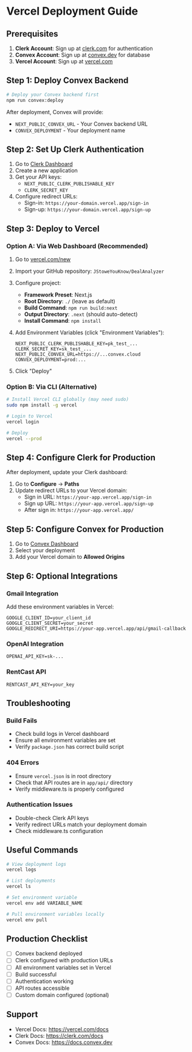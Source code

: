 # Vercel Deployment Guide

## Prerequisites

1. **Clerk Account**: Sign up at [clerk.com](https://clerk.com) for authentication
2. **Convex Account**: Sign up at [convex.dev](https://convex.dev) for database
3. **Vercel Account**: Sign up at [vercel.com](https://vercel.com)

## Step 1: Deploy Convex Backend

```bash
# Deploy your Convex backend first
npm run convex:deploy
```

After deployment, Convex will provide:
- `NEXT_PUBLIC_CONVEX_URL` - Your Convex backend URL
- `CONVEX_DEPLOYMENT` - Your deployment name

## Step 2: Set Up Clerk Authentication

1. Go to [Clerk Dashboard](https://dashboard.clerk.com)
2. Create a new application
3. Get your API keys:
   - `NEXT_PUBLIC_CLERK_PUBLISHABLE_KEY`
   - `CLERK_SECRET_KEY`
4. Configure redirect URLs:
   - Sign-in: `https://your-domain.vercel.app/sign-in`
   - Sign-up: `https://your-domain.vercel.app/sign-up`

## Step 3: Deploy to Vercel

### Option A: Via Web Dashboard (Recommended)

1. Go to [vercel.com/new](https://vercel.com/new)
2. Import your GitHub repository: `JStoweYouKnow/DealAnalyzer`
3. Configure project:
   - **Framework Preset**: Next.js
   - **Root Directory**: `./` (leave as default)
   - **Build Command**: `npm run build:next`
   - **Output Directory**: `.next` (should auto-detect)
   - **Install Command**: `npm install`

4. Add Environment Variables (click "Environment Variables"):
   ```
   NEXT_PUBLIC_CLERK_PUBLISHABLE_KEY=pk_test_...
   CLERK_SECRET_KEY=sk_test_...
   NEXT_PUBLIC_CONVEX_URL=https://...convex.cloud
   CONVEX_DEPLOYMENT=prod:...
   ```

5. Click "Deploy"

### Option B: Via CLI (Alternative)

```bash
# Install Vercel CLI globally (may need sudo)
sudo npm install -g vercel

# Login to Vercel
vercel login

# Deploy
vercel --prod
```

## Step 4: Configure Clerk for Production

After deployment, update your Clerk dashboard:

1. Go to **Configure** → **Paths**
2. Update redirect URLs to your Vercel domain:
   - Sign in URL: `https://your-app.vercel.app/sign-in`
   - Sign up URL: `https://your-app.vercel.app/sign-up`
   - After sign in: `https://your-app.vercel.app/`

## Step 5: Configure Convex for Production

1. Go to [Convex Dashboard](https://dashboard.convex.dev)
2. Select your deployment
3. Add your Vercel domain to **Allowed Origins**

## Step 6: Optional Integrations

### Gmail Integration
Add these environment variables in Vercel:
```
GOOGLE_CLIENT_ID=your_client_id
GOOGLE_CLIENT_SECRET=your_secret
GOOGLE_REDIRECT_URI=https://your-app.vercel.app/api/gmail-callback
```

### OpenAI Integration
```
OPENAI_API_KEY=sk-...
```

### RentCast API
```
RENTCAST_API_KEY=your_key
```

## Troubleshooting

### Build Fails
- Check build logs in Vercel dashboard
- Ensure all environment variables are set
- Verify `package.json` has correct build script

### 404 Errors
- Ensure `vercel.json` is in root directory
- Check that API routes are in `app/api/` directory
- Verify middleware.ts is properly configured

### Authentication Issues
- Double-check Clerk API keys
- Verify redirect URLs match your deployment domain
- Check middleware.ts configuration

## Useful Commands

```bash
# View deployment logs
vercel logs

# List deployments
vercel ls

# Set environment variable
vercel env add VARIABLE_NAME

# Pull environment variables locally
vercel env pull
```

## Production Checklist

- [ ] Convex backend deployed
- [ ] Clerk configured with production URLs
- [ ] All environment variables set in Vercel
- [ ] Build successful
- [ ] Authentication working
- [ ] API routes accessible
- [ ] Custom domain configured (optional)

## Support

- Vercel Docs: https://vercel.com/docs
- Clerk Docs: https://clerk.com/docs
- Convex Docs: https://docs.convex.dev
